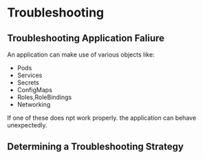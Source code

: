 # Troubleshooting 

## Troubleshooting Application Faliure 
An application can make use of various objects like: 
- Pods
- Services
- Secrets
- ConfigMaps
- Roles,RoleBindings
- Networking

If one of these does npt work properly. the application can behave unexpectedly. 

## Determining a Troubleshooting Strategy
